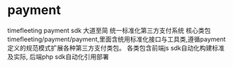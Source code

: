 # payment
timefleeting payment sdk
大道至简
统一标准化第三方支付系统
核心类包timefleeting/payment/payment,里面含统用标准化接口与工具类,遵循payment定义的规范模式扩展各种第三方支付类包。
各类包含前端js sdk自动化构建标准及实际, 后端php sdk自动化引用部署

